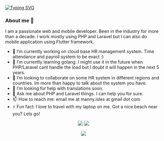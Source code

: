 [![Typing SVG](https://readme-typing-svg.demolab.com/?lines=PHP/Laravel+Developer;Mobile+Developer+using+Flutter&size=25&color=0f2187)](https://git.io/typing-svg)

### About me 👋

I am a passionate web and mobile developer. Been in the industry for more than a decade.
I work mostly using PHP and Laravel but I can also do mobile application using Flutter framework.

- 🔭 I’m currently working on cloud base HR management system. Time attendance and payroll system to be exact :) 
- 🌱 I’m currently learning golang. I might use it in the future when PHP/Laravel cant handle the load but I doubt it will happen in the next 5 years.
- 👯 I’m looking to collaborate on some HR system in different regions and countries. Im more than happy to talk about the system you have.
- 🤔 I’m looking for help with translations soon.
- 💬 Ask me about PHP and Laravel things. I can help you for sure.
- 📫 How to reach me: email me at manny.isles at gmail dot com
- ⚡ Fun fact: I love to travel with my laptop on me. Got a nice beach near you? Lets go!

<p align="center">
<img src="https://github-readme-stats-git-masterrstaa-rickstaa.vercel.app/api?username=mannysoft&show_icons=true&theme=">
<img src="https://github-readme-streak-stats.herokuapp.com?user=mannysoft&theme=&date_format=M%20j%5B%2C%20Y%5D">

<p align="center">
<img src="https://github-readme-stats-git-masterrstaa-rickstaa.vercel.app/api/top-langs/?username=mannysoft&layout=compact&theme=">
